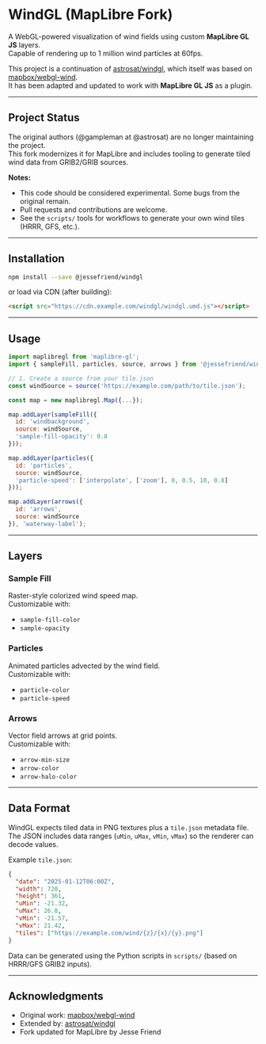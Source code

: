 # WindGL (MapLibre Fork)

A WebGL-powered visualization of wind fields using custom **MapLibre GL JS** layers.  
Capable of rendering up to 1 million wind particles at 60fps.

This project is a continuation of [astrosat/windgl](https://github.com/astrosat/windgl), which itself was based on [mapbox/webgl-wind](https://github.com/mapbox/webgl-wind).  
It has been adapted and updated to work with **MapLibre GL JS** as a plugin.

---

## Project Status

The original authors (@gampleman at @astrosat) are no longer maintaining the project.  
This fork modernizes it for MapLibre and includes tooling to generate tiled wind data from GRIB2/GRIB sources.

**Notes:**
- This code should be considered experimental. Some bugs from the original remain.
- Pull requests and contributions are welcome.
- See the `scripts/` tools for workflows to generate your own wind tiles (HRRR, GFS, etc.).

---

## Installation

```sh
npm install --save @jessefriend/windgl
```

or load via CDN (after building):

```html
<script src="https://cdn.example.com/windgl/windgl.umd.js"></script>
```

---

## Usage

```javascript
import maplibregl from 'maplibre-gl';
import { sampleFill, particles, source, arrows } from '@jessefriend/windgl';

// 1. Create a source from your tile.json
const windSource = source('https://example.com/path/to/tile.json');

const map = new maplibregl.Map({...});

map.addLayer(sampleFill({
  id: 'windbackground',
  source: windSource,
  'sample-fill-opacity': 0.8
}));

map.addLayer(particles({
  id: 'particles',
  source: windSource,
  'particle-speed': ['interpolate', ['zoom'], 0, 0.5, 10, 0.8]
}));

map.addLayer(arrows({
  id: 'arrows',
  source: windSource
}), 'waterway-label');
```

---

## Layers

### Sample Fill
Raster-style colorized wind speed map.  
Customizable with:
- `sample-fill-color`
- `sample-opacity`

### Particles
Animated particles advected by the wind field.  
Customizable with:
- `particle-color`
- `particle-speed`

### Arrows
Vector field arrows at grid points.  
Customizable with:
- `arrow-min-size`
- `arrow-color`
- `arrow-halo-color`

---

## Data Format

WindGL expects tiled data in PNG textures plus a `tile.json` metadata file.  
The JSON includes data ranges (`uMin`, `uMax`, `vMin`, `vMax`) so the renderer can decode values.

Example `tile.json`:

```json
{
  "date": "2025-01-12T06:00Z",
  "width": 720,
  "height": 361,
  "uMin": -21.32,
  "uMax": 26.8,
  "vMin": -21.57,
  "vMax": 21.42,
  "tiles": ["https://example.com/wind/{z}/{x}/{y}.png"]
}
```

Data can be generated using the Python scripts in `scripts/` (based on HRRR/GFS GRIB2 inputs).

---

## Acknowledgments

- Original work: [mapbox/webgl-wind](https://github.com/mapbox/webgl-wind)  
- Extended by: [astrosat/windgl](https://github.com/astrosat/windgl)  
- Fork updated for MapLibre by Jesse Friend
